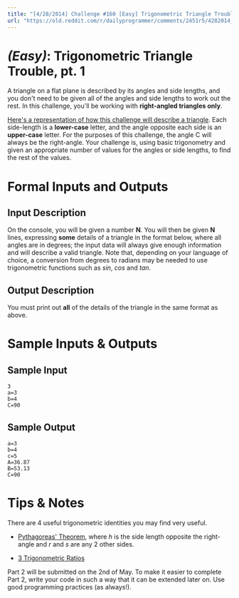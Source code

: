 ```yaml
---
title: "[4/28/2014] Challenge #160 [Easy] Trigonometric Triangle Trouble, pt. 1"
url: "https://old.reddit.com/r/dailyprogrammer/comments/2451r5/4282014_challenge_160_easy_trigonometric_triangle/"
---
```


# [](#EasyIcon) _(Easy)_: Trigonometric Triangle Trouble, pt. 1

A triangle on a flat plane is described by its angles and side lengths, and you don't need to be given all of the angles and side lengths to work out the rest. In this challenge, you'll be working with **right-angled triangles only**.

[Here's a representation of how this challenge will describe a triangle](http://i.imgur.com/qtHozmc.png). Each side-length is a **lower-case** letter, and the angle opposite each side is an **upper-case** letter. For the purposes of this challenge, the angle C will always be the right-angle. Your challenge is, using basic trigonometry and given an appropriate number of values for the angles or side lengths, to find the rest of the values.

# Formal Inputs and Outputs

## Input Description

On the console, you will be given a number **N**. You will then be given **N** lines, expressing **some** details of a triangle in the format below, where all angles are in degrees; the input data will always give enough information and will describe a valid triangle. Note that, depending on your language of choice, a conversion from degrees to radians may be needed to use trigonometric functions such as *sin*, *cos* and *tan*.

## Output Description

You must print out **all** of the details of the triangle in the same format as above.

# Sample Inputs & Outputs

## Sample Input

	3
	a=3
	b=4
	C=90

## Sample Output

	a=3
	b=4
	c=5
	A=36.87
	B=53.13
	C=90
	
# Tips & Notes

There are 4 useful trigonometric identities you may find very useful.

* [Pythagoreas' Theorem](http://latex.codecogs.com/gif.latex?r%5E2&plus;s%5E2%3Dh%5E2), where *h* is the side length opposite the right-angle and *r* and *s* are any 2 other sides.

* [3 Trigonometric Ratios](http://simple.wikipedia.org/wiki/Trigonometry#Trigonometric_Ratios)

Part 2 will be submitted on the 2nd of May. To make it easier to complete Part 2, write your code in such a way that it can be extended later on. Use good programming practices (as always!).